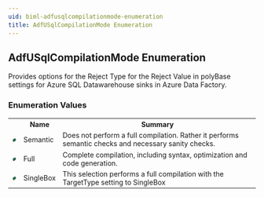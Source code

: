 ```yaml
---
uid: biml-adfusqlcompilationmode-enumeration
title: AdfUSqlCompilationMode Enumeration
---
```


## AdfUSqlCompilationMode Enumeration

<div class="LanguageSummary"><div class ="SummaryItem">Provides options for the Reject Type for the Reject Value in polyBase settings for Azure SQL Datawarehouse sinks in Azure Data Factory.</div></div>
<div class="EnumValueGroup">

### Enumeration Values

<table id="EnumValue" class="MemberList"><tbody><tr><th class="MemberTypeIconColumnHeader">&nbsp;</th><th class="MemberNameColumnHeader">Name</th><th class="MemberSummaryColumnHeader">Summary</th></tr><tr class="cd0"><td align="center" class="MemberTypeIcon"><img src="enumValue.png"></img></td><td class="MemberName">Semantic</td><td class="MemberSummary"><div class ="SummaryItem">Does not perform a full compilation. Rather it performs semantic checks and necessary sanity checks.</div></td></tr><tr class="cd1"><td align="center" class="MemberTypeIcon"><img src="enumValue.png"></img></td><td class="MemberName">Full</td><td class="MemberSummary"><div class ="SummaryItem">Complete compilation, including syntax, optimization and code generation.</div></td></tr><tr class="cd0"><td align="center" class="MemberTypeIcon"><img src="enumValue.png"></img></td><td class="MemberName">SingleBox</td><td class="MemberSummary"><div class ="SummaryItem">This selection performs a full compilation with the TargetType setting to SingleBox</div></td></tr></tbody></table>
</div>